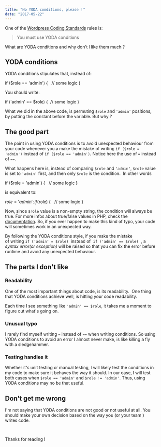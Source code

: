 ```yaml
---
title: "No YODA conditions, please !"
date: "2017-05-22"
---
```


One of the [Wordpress Coding Standards](https://github.com/WordPress-Coding-Standards/WordPress-Coding-Standards) rules is:

> You must use YODA conditions

What are YODA conditions and why don't I like them much ?

## YODA conditions

YODA conditions stipulates that, instead of:

if ($role == 'admin') {
  // some logic
}

You should write:

if ('admin' == $role) {
 // some logic
}

What we did in the above code, is permuting `$role` and `'admin'` positions, by putting the constant before the variable. But why ?

## The good part

The point in using YODA conditions is to avoid unexpected behaviour from your code whenever you a make the mistake of writing `if ($role = 'admin')` instead of `if ($role == 'admin')`. Notice here the use of `=` instead of `==`.

What happens here is, instead of comparing `$role` and `'admin'`, `$role` value is set to `'admin'` first, and then only `$role` is the condition.  In other words

if ($role = 'admin') {
  // some logic
}

is equivalent to:

$role = 'admin';
if ($role) {
  // some logic
}

Now, since `$role` value is a non-empty string, the condition will always be true. For more infos about true/false values in PHP, check the [documentation](https://secure.php.net/manual/en/language.types.boolean.php#language.types.boolean.casting). So, if you ever happen to make this kind of typo, your code will sometimes work in an unexpected way.

By following the YODA conditions style, if you make the mistake of writing `if ('admin' = $role)`  instead of  `if ('admin' == $role)`  , a _syntax error(or exception)_ will be raised so that you can fix the error before runtime and avoid any unexpected behaviour.

## The parts I don't like

### Readability

One of the most important things about code, is its readability.  One thing that YODA conditions achieve well, is hitting your code readability.

Each time I see something like `'admin' == $role`, it takes me a moment to figure out what's going on.

### Unusual typo

I rarely find myself writing `=` instead of `==` when writing conditions. So using YODA conditions to avoid an error I almost never make, is like killing a fly with a sledgehammer.

### Testing handles it

Whether it's unit testing or manual testing, I will likely test the conditions in my code to make sure it behaves the way it should. In our case, I will test both cases when `$role == 'admin'` and `$role != 'admin'`. Thus, using YODA conditions may no be that useful.

## Don't get me wrong

I'm not saying that YODA conditions are not good or not useful at all. You should make your own decision based on the way you (or your team ) writes code.

 

Thanks for reading !
